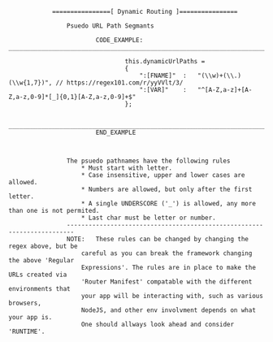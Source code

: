                 ================[ Dynamic Routing ]================
                
                    Psuedo URL Path Segmants  
                                
                            CODE_EXAMPLE: _____________________________________________________________________________
                                    
                                    this.dynamicUrlPaths = 
                                    {
                                        ":[FNAME]"  :   "(\\w)+(\\.)(\\w{1,7})", // https://regex101.com/r/yyVVlt/3/
                                        ":[VAR]"    :   "^[A-Z,a-z]+[A-Z,a-z,0-9]*[_]{0,1}[A-Z,a-z,0-9]+$" 
                                    };

                            ____________________________________________________________________________________________
                            END_EXAMPLE
                    
                    
                    
                    The psuedo pathnames have the following rules
                        * Must start with letter.
                        * Case insensitive, upper and lower cases are allowed.
                        * Numbers are allowed, but only after the first letter.
                        * A single UNDERSCORE ('_') is allowed, any more than one is not permited.
                        * Last char must be letter or number.
                    ------------------------------------------------------------------------
                    NOTE:   These rules can be changed by changing the regex above, but be
                        careful as you can break the framework changing the above 'Regular         
                        Expressions'. The rules are in place to make the URLs created via    
                        'Router Manifest' compatable with the different environments that
                        your app will be interacting with, such as various browsers, 
                        NodeJS, and other env involvment depends on what your app is. 
                        One should allways look ahead and consider 'RUNTIME'.
